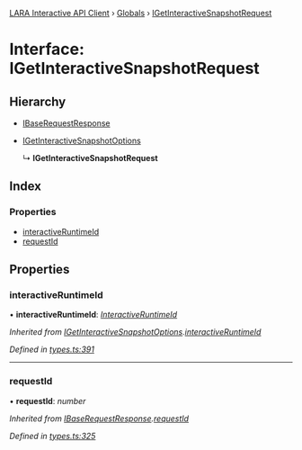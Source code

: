 [LARA Interactive API Client](../README.md) › [Globals](../globals.md) › [IGetInteractiveSnapshotRequest](igetinteractivesnapshotrequest.md)

# Interface: IGetInteractiveSnapshotRequest

## Hierarchy

* [IBaseRequestResponse](ibaserequestresponse.md)

* [IGetInteractiveSnapshotOptions](igetinteractivesnapshotoptions.md)

  ↳ **IGetInteractiveSnapshotRequest**

## Index

### Properties

* [interactiveRuntimeId](igetinteractivesnapshotrequest.md#interactiveruntimeid)
* [requestId](igetinteractivesnapshotrequest.md#requestid)

## Properties

###  interactiveRuntimeId

• **interactiveRuntimeId**: *[InteractiveRuntimeId](../globals.md#interactiveruntimeid)*

*Inherited from [IGetInteractiveSnapshotOptions](igetinteractivesnapshotoptions.md).[interactiveRuntimeId](igetinteractivesnapshotoptions.md#interactiveruntimeid)*

*Defined in [types.ts:391](../../../lara-typescript/src/interactive-api-client/types.ts#L391)*

___

###  requestId

• **requestId**: *number*

*Inherited from [IBaseRequestResponse](ibaserequestresponse.md).[requestId](ibaserequestresponse.md#requestid)*

*Defined in [types.ts:325](../../../lara-typescript/src/interactive-api-client/types.ts#L325)*
